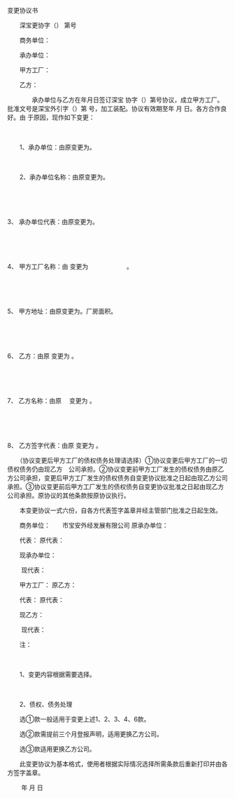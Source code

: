 



变更协议书



 

　　深宝更协字（） 第号

　　商务单位：

　　承办单位：

　　甲方工厂：

　　乙方：

　　　　承办单位与乙方在年月日签订深宝 协字（）第号协议，成立甲方工厂。批准文号是深宝外引字（）第 号，加工装配。协议有效期至年 月 日。各方合作良好。由 于原因，现作如下变更：

　　

　　1、承办单位：由原变更为。

　　

　　2、承办单位名称：由原变更为。

　　

　　

3、
承办单位代表：由原变更为。

　　

　　

4、
甲方工厂名称：由 变更为　　　　　　 。

　　

　　

5、
甲方地址：由原变更为。厂房面积。

　　

　　

6、
乙方：由原 变更为 。

　　

　　

7、
乙方名称：由原　 变更为 。

　　

　　

8、
乙方签字代表：由原 变更为 。

　　（协议变更后甲方工厂的债权债务处理请选择）①协议变更后甲方工厂的一切债权债务仍由现乙方　公司承担。②协议变更前甲方工厂发生的债权债务由原乙方公司承担，变更后甲方工厂发生的债权债务自变更协议批准之日起由现乙方公司承担。③协议变更前后甲方工厂发生的债权债务自变更协议批准之日起由现乙方 公司承担。原协议的其他条款按原协议执行。

　　本变更协议一式六份，自各方代表签字盖章并经主管部门批准之日起生效。　　

　　商务单位：　　市宝安外经发展有限公司 原承办单位：

　　代表： 原代表：　　 

　　现承办单位：

　　 现代表：　　

　　甲方工厂： 原乙方：

　　代表： 原代表：　　

　　现乙方：

　　 现代表：

　　注：

　　

　　1、变更内容根据需要选择。

　　

　　2、债权、债务处理

　　选①款一般适用于变更上述1、2、3、4、6款。

　　选②款需提前三个月登报声明，适用更换乙方公司。

　　选③款适用更换乙方公司。

　　此变更协议为基本格式，使用者根据实际情况选择所需条款后重新打印并由各方签字盖章。

　　 年 月 日